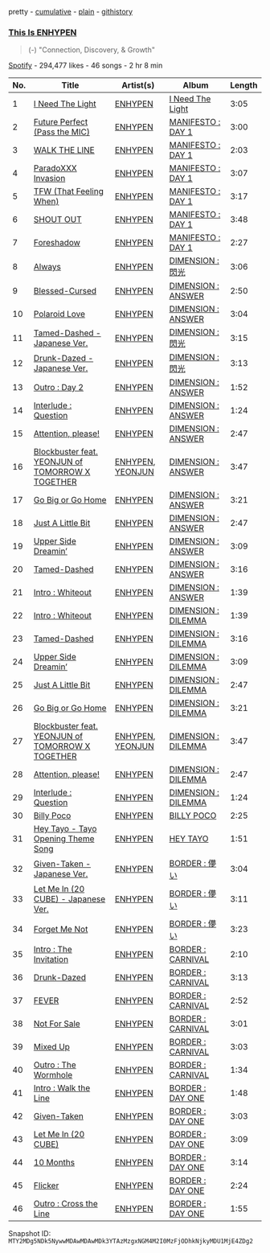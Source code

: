 pretty - [cumulative](/playlists/cumulative/37i9dQZF1DX0q3zClOVaZA.md) - [plain](/playlists/plain/37i9dQZF1DX0q3zClOVaZA) - [githistory](https://github.githistory.xyz/mackorone/spotify-playlist-archive/blob/main/playlists/plain/37i9dQZF1DX0q3zClOVaZA)

### [This Is ENHYPEN](https://open.spotify.com/playlist/37i9dQZF1DX0q3zClOVaZA)

> \(\-\) "Connection, Discovery, & Growth"

[Spotify](https://open.spotify.com/user/spotify) - 294,477 likes - 46 songs - 2 hr 8 min

| No. | Title | Artist(s) | Album | Length |
|---|---|---|---|---|
| 1 | [I Need The Light](https://open.spotify.com/track/69mhZKG0nDbSK7NoINWEsE) | [ENHYPEN](https://open.spotify.com/artist/5t5FqBwTcgKTaWmfEbwQY9) | [I Need The Light](https://open.spotify.com/album/4RAx28on33NHM5FQiFhyvZ) | 3:05 |
| 2 | [Future Perfect \(Pass the MIC\)](https://open.spotify.com/track/6PRy17C5LiiN7VCLS6IA98) | [ENHYPEN](https://open.spotify.com/artist/5t5FqBwTcgKTaWmfEbwQY9) | [MANIFESTO : DAY 1](https://open.spotify.com/album/5J8MNLLViH5zqM6VoGErz8) | 3:00 |
| 3 | [WALK THE LINE](https://open.spotify.com/track/0xDVPc5W2jYqO6p9NisCI4) | [ENHYPEN](https://open.spotify.com/artist/5t5FqBwTcgKTaWmfEbwQY9) | [MANIFESTO : DAY 1](https://open.spotify.com/album/5J8MNLLViH5zqM6VoGErz8) | 2:03 |
| 4 | [ParadoXXX Invasion](https://open.spotify.com/track/3OC2C8IpFhbUJTeMe55QYn) | [ENHYPEN](https://open.spotify.com/artist/5t5FqBwTcgKTaWmfEbwQY9) | [MANIFESTO : DAY 1](https://open.spotify.com/album/5J8MNLLViH5zqM6VoGErz8) | 3:07 |
| 5 | [TFW \(That Feeling When\)](https://open.spotify.com/track/3bI34Ts8OMPfIpoPqzyZgM) | [ENHYPEN](https://open.spotify.com/artist/5t5FqBwTcgKTaWmfEbwQY9) | [MANIFESTO : DAY 1](https://open.spotify.com/album/5J8MNLLViH5zqM6VoGErz8) | 3:17 |
| 6 | [SHOUT OUT](https://open.spotify.com/track/5Z2DNRAhs6r4VdINVkRhYY) | [ENHYPEN](https://open.spotify.com/artist/5t5FqBwTcgKTaWmfEbwQY9) | [MANIFESTO : DAY 1](https://open.spotify.com/album/5J8MNLLViH5zqM6VoGErz8) | 3:48 |
| 7 | [Foreshadow](https://open.spotify.com/track/2RmGQmFyJetffds9FSRm3c) | [ENHYPEN](https://open.spotify.com/artist/5t5FqBwTcgKTaWmfEbwQY9) | [MANIFESTO : DAY 1](https://open.spotify.com/album/5J8MNLLViH5zqM6VoGErz8) | 2:27 |
| 8 | [Always](https://open.spotify.com/track/3xGTUo0WtGSwCSxLIhCn0r) | [ENHYPEN](https://open.spotify.com/artist/5t5FqBwTcgKTaWmfEbwQY9) | [DIMENSION : 閃光](https://open.spotify.com/album/0hTSBwSbvXgDSUxtSLBYcw) | 3:06 |
| 9 | [Blessed\-Cursed](https://open.spotify.com/track/7ecbsiAQ6PNdiAq0hplVZo) | [ENHYPEN](https://open.spotify.com/artist/5t5FqBwTcgKTaWmfEbwQY9) | [DIMENSION : ANSWER](https://open.spotify.com/album/3nOj9hsnptBEDt9ie2lra5) | 2:50 |
| 10 | [Polaroid Love](https://open.spotify.com/track/5elW2CKSoqjYoJ32AGDxf1) | [ENHYPEN](https://open.spotify.com/artist/5t5FqBwTcgKTaWmfEbwQY9) | [DIMENSION : ANSWER](https://open.spotify.com/album/3nOj9hsnptBEDt9ie2lra5) | 3:04 |
| 11 | [Tamed\-Dashed \- Japanese Ver.](https://open.spotify.com/track/6pu3d534uImXPTd2ef7Yr2) | [ENHYPEN](https://open.spotify.com/artist/5t5FqBwTcgKTaWmfEbwQY9) | [DIMENSION : 閃光](https://open.spotify.com/album/0hTSBwSbvXgDSUxtSLBYcw) | 3:15 |
| 12 | [Drunk\-Dazed \- Japanese Ver.](https://open.spotify.com/track/2PE9H3nIrrQvHuWCbKglpe) | [ENHYPEN](https://open.spotify.com/artist/5t5FqBwTcgKTaWmfEbwQY9) | [DIMENSION : 閃光](https://open.spotify.com/album/0hTSBwSbvXgDSUxtSLBYcw) | 3:13 |
| 13 | [Outro : Day 2](https://open.spotify.com/track/4mFOAfQQZ1U3NVBoamJfGR) | [ENHYPEN](https://open.spotify.com/artist/5t5FqBwTcgKTaWmfEbwQY9) | [DIMENSION : ANSWER](https://open.spotify.com/album/3nOj9hsnptBEDt9ie2lra5) | 1:52 |
| 14 | [Interlude : Question](https://open.spotify.com/track/44h1kKvowM2bMxx1X3T1ue) | [ENHYPEN](https://open.spotify.com/artist/5t5FqBwTcgKTaWmfEbwQY9) | [DIMENSION : ANSWER](https://open.spotify.com/album/3nOj9hsnptBEDt9ie2lra5) | 1:24 |
| 15 | [Attention, please!](https://open.spotify.com/track/3MdLQBiKHUO4DpXNiodNTY) | [ENHYPEN](https://open.spotify.com/artist/5t5FqBwTcgKTaWmfEbwQY9) | [DIMENSION : ANSWER](https://open.spotify.com/album/3nOj9hsnptBEDt9ie2lra5) | 2:47 |
| 16 | [Blockbuster feat\. YEONJUN of TOMORROW X TOGETHER](https://open.spotify.com/track/6J6C4MvMeIxNMxysfkyMKU) | [ENHYPEN](https://open.spotify.com/artist/5t5FqBwTcgKTaWmfEbwQY9), [YEONJUN](https://open.spotify.com/artist/2Mo2yHjmrDRZW7yRuJwR2w) | [DIMENSION : ANSWER](https://open.spotify.com/album/3nOj9hsnptBEDt9ie2lra5) | 3:47 |
| 17 | [Go Big or Go Home](https://open.spotify.com/track/0nh0uf3eB4JEjv4jQxj5eP) | [ENHYPEN](https://open.spotify.com/artist/5t5FqBwTcgKTaWmfEbwQY9) | [DIMENSION : ANSWER](https://open.spotify.com/album/3nOj9hsnptBEDt9ie2lra5) | 3:21 |
| 18 | [Just A Little Bit](https://open.spotify.com/track/0nyjSQaOraSpDDnadBJU49) | [ENHYPEN](https://open.spotify.com/artist/5t5FqBwTcgKTaWmfEbwQY9) | [DIMENSION : ANSWER](https://open.spotify.com/album/3nOj9hsnptBEDt9ie2lra5) | 2:47 |
| 19 | [Upper Side Dreamin’](https://open.spotify.com/track/7vVgN04eLKRBb7MW7pfOT0) | [ENHYPEN](https://open.spotify.com/artist/5t5FqBwTcgKTaWmfEbwQY9) | [DIMENSION : ANSWER](https://open.spotify.com/album/3nOj9hsnptBEDt9ie2lra5) | 3:09 |
| 20 | [Tamed\-Dashed](https://open.spotify.com/track/5W5PhqcQDV539PJP9jdmrT) | [ENHYPEN](https://open.spotify.com/artist/5t5FqBwTcgKTaWmfEbwQY9) | [DIMENSION : ANSWER](https://open.spotify.com/album/3nOj9hsnptBEDt9ie2lra5) | 3:16 |
| 21 | [Intro : Whiteout](https://open.spotify.com/track/1Jm7GBIwIttLfKRl5D14JK) | [ENHYPEN](https://open.spotify.com/artist/5t5FqBwTcgKTaWmfEbwQY9) | [DIMENSION : ANSWER](https://open.spotify.com/album/3nOj9hsnptBEDt9ie2lra5) | 1:39 |
| 22 | [Intro : Whiteout](https://open.spotify.com/track/20PaIK7cbEwnYFQrLU8USm) | [ENHYPEN](https://open.spotify.com/artist/5t5FqBwTcgKTaWmfEbwQY9) | [DIMENSION : DILEMMA](https://open.spotify.com/album/5jGRqioNCSWZGBl3QmyuFI) | 1:39 |
| 23 | [Tamed\-Dashed](https://open.spotify.com/track/1zoyteFQmeUUqyOl2Xznpy) | [ENHYPEN](https://open.spotify.com/artist/5t5FqBwTcgKTaWmfEbwQY9) | [DIMENSION : DILEMMA](https://open.spotify.com/album/5jGRqioNCSWZGBl3QmyuFI) | 3:16 |
| 24 | [Upper Side Dreamin’](https://open.spotify.com/track/6oSCR9n71tmwWL3GFb65Ec) | [ENHYPEN](https://open.spotify.com/artist/5t5FqBwTcgKTaWmfEbwQY9) | [DIMENSION : DILEMMA](https://open.spotify.com/album/5jGRqioNCSWZGBl3QmyuFI) | 3:09 |
| 25 | [Just A Little Bit](https://open.spotify.com/track/3QdjLOemIcMZovVOnvJP7P) | [ENHYPEN](https://open.spotify.com/artist/5t5FqBwTcgKTaWmfEbwQY9) | [DIMENSION : DILEMMA](https://open.spotify.com/album/5jGRqioNCSWZGBl3QmyuFI) | 2:47 |
| 26 | [Go Big or Go Home](https://open.spotify.com/track/6IqKFke4ZhKbGYULllEezY) | [ENHYPEN](https://open.spotify.com/artist/5t5FqBwTcgKTaWmfEbwQY9) | [DIMENSION : DILEMMA](https://open.spotify.com/album/5jGRqioNCSWZGBl3QmyuFI) | 3:21 |
| 27 | [Blockbuster feat\. YEONJUN of TOMORROW X TOGETHER](https://open.spotify.com/track/08XshFxOo9rcQagObgcoK6) | [ENHYPEN](https://open.spotify.com/artist/5t5FqBwTcgKTaWmfEbwQY9), [YEONJUN](https://open.spotify.com/artist/2Mo2yHjmrDRZW7yRuJwR2w) | [DIMENSION : DILEMMA](https://open.spotify.com/album/5jGRqioNCSWZGBl3QmyuFI) | 3:47 |
| 28 | [Attention, please!](https://open.spotify.com/track/59qDYPZPkMPl8qSYRig1xn) | [ENHYPEN](https://open.spotify.com/artist/5t5FqBwTcgKTaWmfEbwQY9) | [DIMENSION : DILEMMA](https://open.spotify.com/album/5jGRqioNCSWZGBl3QmyuFI) | 2:47 |
| 29 | [Interlude : Question](https://open.spotify.com/track/5hmNvW5VqPJ96N6om3tO4g) | [ENHYPEN](https://open.spotify.com/artist/5t5FqBwTcgKTaWmfEbwQY9) | [DIMENSION : DILEMMA](https://open.spotify.com/album/5jGRqioNCSWZGBl3QmyuFI) | 1:24 |
| 30 | [Billy Poco](https://open.spotify.com/track/2qxk6ZQyhE6OKHCG448nIt) | [ENHYPEN](https://open.spotify.com/artist/5t5FqBwTcgKTaWmfEbwQY9) | [BILLY POCO](https://open.spotify.com/album/053egZ9MnXOGmLMQUiFPfZ) | 2:25 |
| 31 | [Hey Tayo \- Tayo Opening Theme Song](https://open.spotify.com/track/2A7A3KF4NHFjW3ygFSt7In) | [ENHYPEN](https://open.spotify.com/artist/5t5FqBwTcgKTaWmfEbwQY9) | [HEY TAYO](https://open.spotify.com/album/2i0irlNjTfYPohsFPIK8J0) | 1:51 |
| 32 | [Given\-Taken \- Japanese Ver.](https://open.spotify.com/track/2T7E6Gl6XxB8UnuqrufqYT) | [ENHYPEN](https://open.spotify.com/artist/5t5FqBwTcgKTaWmfEbwQY9) | [BORDER : 儚い](https://open.spotify.com/album/05UNmVxVeG3XwkfrcXls5g) | 3:04 |
| 33 | [Let Me In \(20 CUBE\) \- Japanese Ver.](https://open.spotify.com/track/5mfevw9okQ6kAyb7UWlLiE) | [ENHYPEN](https://open.spotify.com/artist/5t5FqBwTcgKTaWmfEbwQY9) | [BORDER : 儚い](https://open.spotify.com/album/05UNmVxVeG3XwkfrcXls5g) | 3:11 |
| 34 | [Forget Me Not](https://open.spotify.com/track/3QA3KfGs1UvSEZkWcio81R) | [ENHYPEN](https://open.spotify.com/artist/5t5FqBwTcgKTaWmfEbwQY9) | [BORDER : 儚い](https://open.spotify.com/album/05UNmVxVeG3XwkfrcXls5g) | 3:23 |
| 35 | [Intro : The Invitation](https://open.spotify.com/track/6gGpF8V8miC4O0GZUqSZ9a) | [ENHYPEN](https://open.spotify.com/artist/5t5FqBwTcgKTaWmfEbwQY9) | [BORDER : CARNIVAL](https://open.spotify.com/album/4LGYBcRsteiXjcPD4QQvxv) | 2:10 |
| 36 | [Drunk\-Dazed](https://open.spotify.com/track/1wcr8DjnN59Awev8nnKpQ4) | [ENHYPEN](https://open.spotify.com/artist/5t5FqBwTcgKTaWmfEbwQY9) | [BORDER : CARNIVAL](https://open.spotify.com/album/4LGYBcRsteiXjcPD4QQvxv) | 3:13 |
| 37 | [FEVER](https://open.spotify.com/track/0UzymivvUH5s8z4PeWZJaK) | [ENHYPEN](https://open.spotify.com/artist/5t5FqBwTcgKTaWmfEbwQY9) | [BORDER : CARNIVAL](https://open.spotify.com/album/4LGYBcRsteiXjcPD4QQvxv) | 2:52 |
| 38 | [Not For Sale](https://open.spotify.com/track/3dG1jxbfBIZvzyFwAcsmS0) | [ENHYPEN](https://open.spotify.com/artist/5t5FqBwTcgKTaWmfEbwQY9) | [BORDER : CARNIVAL](https://open.spotify.com/album/4LGYBcRsteiXjcPD4QQvxv) | 3:01 |
| 39 | [Mixed Up](https://open.spotify.com/track/6S0By3u06ttb3kU2XEtWnw) | [ENHYPEN](https://open.spotify.com/artist/5t5FqBwTcgKTaWmfEbwQY9) | [BORDER : CARNIVAL](https://open.spotify.com/album/4LGYBcRsteiXjcPD4QQvxv) | 3:03 |
| 40 | [Outro : The Wormhole](https://open.spotify.com/track/6HBrUqKU3IE4aHKj0foQ2b) | [ENHYPEN](https://open.spotify.com/artist/5t5FqBwTcgKTaWmfEbwQY9) | [BORDER : CARNIVAL](https://open.spotify.com/album/4LGYBcRsteiXjcPD4QQvxv) | 1:34 |
| 41 | [Intro : Walk the Line](https://open.spotify.com/track/3yXUG6wZczeYgCE3L0z2pD) | [ENHYPEN](https://open.spotify.com/artist/5t5FqBwTcgKTaWmfEbwQY9) | [BORDER : DAY ONE](https://open.spotify.com/album/3YxF7jTnpdNepWbO42f8lH) | 1:48 |
| 42 | [Given\-Taken](https://open.spotify.com/track/69WpV0U7OMNFGyq8I63dcC) | [ENHYPEN](https://open.spotify.com/artist/5t5FqBwTcgKTaWmfEbwQY9) | [BORDER : DAY ONE](https://open.spotify.com/album/3YxF7jTnpdNepWbO42f8lH) | 3:03 |
| 43 | [Let Me In \(20 CUBE\)](https://open.spotify.com/track/4eOcd47wPU3ixxYw0spREl) | [ENHYPEN](https://open.spotify.com/artist/5t5FqBwTcgKTaWmfEbwQY9) | [BORDER : DAY ONE](https://open.spotify.com/album/3YxF7jTnpdNepWbO42f8lH) | 3:09 |
| 44 | [10 Months](https://open.spotify.com/track/3LcFQsZw01tRvjCNLgSmTv) | [ENHYPEN](https://open.spotify.com/artist/5t5FqBwTcgKTaWmfEbwQY9) | [BORDER : DAY ONE](https://open.spotify.com/album/3YxF7jTnpdNepWbO42f8lH) | 3:14 |
| 45 | [Flicker](https://open.spotify.com/track/3TgPwLFXV6GEIsDZANHktY) | [ENHYPEN](https://open.spotify.com/artist/5t5FqBwTcgKTaWmfEbwQY9) | [BORDER : DAY ONE](https://open.spotify.com/album/3YxF7jTnpdNepWbO42f8lH) | 2:24 |
| 46 | [Outro : Cross the Line](https://open.spotify.com/track/3jkDtDzZKCmWtDccH7UUsq) | [ENHYPEN](https://open.spotify.com/artist/5t5FqBwTcgKTaWmfEbwQY9) | [BORDER : DAY ONE](https://open.spotify.com/album/3YxF7jTnpdNepWbO42f8lH) | 1:55 |

Snapshot ID: `MTY2MDg5NDk5NywwMDAwMDAwMDk3YTAzMzgxNGM4M2I0MzFjODhkNjkyMDU1MjE4ZDg2`
